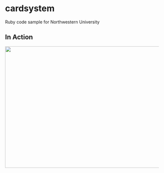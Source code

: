 # cardsystem

Ruby code sample for Northwestern University

## In Action
<img src="https://media.giphy.com/media/1hM7MOHcsw7R8pabJV/giphy.gif" width="640" height="400">

